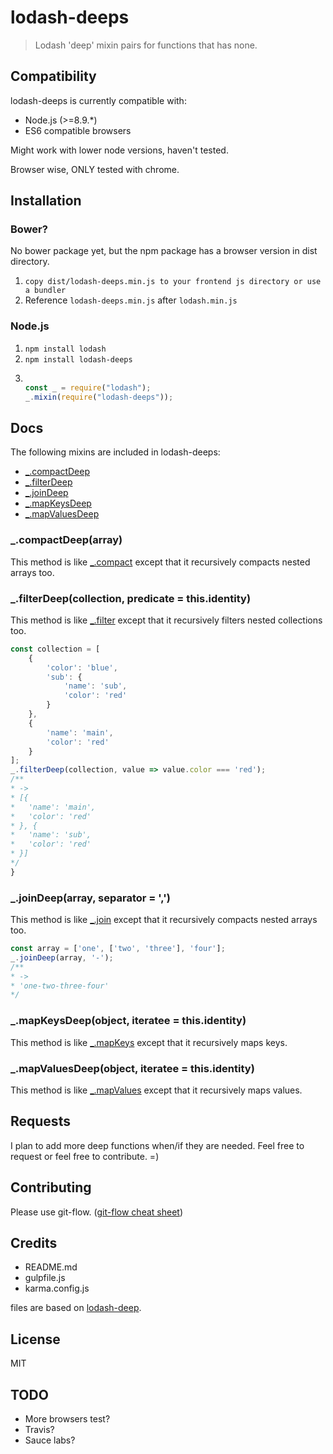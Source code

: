# lodash-deeps
> Lodash 'deep' mixin pairs for functions that has none.

## Compatibility
lodash-deeps is currently compatible with:
- Node.js (>=8.9.*)
- ES6 compatible browsers

Might work with lower node versions, haven't tested.

Browser wise, ONLY tested with chrome.

## Installation
### Bower?
No bower package yet, but the npm package has a browser version in dist directory.

1. `copy dist/lodash-deeps.min.js to your frontend js directory or use a bundler`
2. Reference `lodash-deeps.min.js` after `lodash.min.js`

### Node.js
1. `npm install lodash`
2. `npm install lodash-deeps`
3. 
    ``` javascript

    const _ = require("lodash");
    _.mixin(require("lodash-deeps"));
    ```

## Docs
The following mixins are included in lodash-deeps:
- [_.compactDeep](#_compactdeeparray)
- [_.filterDeep](#_filterdeepcollection-predicate)
- [_.joinDeep](#_joindeeparray-separator)
- [_.mapKeysDeep](#_mapkeysdeepobject-iteratee)
- [_.mapValuesDeep](#_mapvaluesdeepobject-iteratee)

### _.compactDeep(array)
This method is like [_.compact](https://lodash.com/docs/#compact) except that it recursively compacts nested arrays too.

### _.filterDeep(collection, predicate = this.identity)
This method is like [_.filter](https://lodash.com/docs/#filter) except that it recursively filters nested collections too.

```javascript
const collection = [
    {
        'color': 'blue',
        'sub': {
            'name': 'sub',
            'color': 'red'
        }
    },
    {
        'name': 'main',
        'color': 'red'
    }
];
_.filterDeep(collection, value => value.color === 'red');
/**
* ->
* [{
*   'name': 'main',
*   'color': 'red'
* }, {
*   'name': 'sub',
*   'color': 'red'
* }]
*/
}
```

### _.joinDeep(array, separator = ',')
This method is like [_.join](https://lodash.com/docs/#join) except that it recursively compacts nested arrays too.

```javascript
const array = ['one', ['two', 'three'], 'four'];
_.joinDeep(array, '-');
/**
* ->
* 'one-two-three-four'
*/
```

### _.mapKeysDeep(object, iteratee = this.identity)
This method is like [_.mapKeys](https://lodash.com/docs/#mapKeys) except that it recursively maps keys.

### _.mapValuesDeep(object, iteratee = this.identity)
This method is like [_.mapValues](https://lodash.com/docs/#mapValues) except that it recursively maps values.

## Requests
I plan to add more deep functions when/if they are needed.
Feel free to request or feel free to contribute. =)

## Contributing
Please use git-flow. ([git-flow cheat sheet](https://danielkummer.github.io/git-flow-cheatsheet/))

## Credits
- README.md
- gulpfile.js
- karma.config.js

files are based on [lodash-deep](https://github.com/marklagendijk/lodash-deep).

## License
MIT

## TODO
- More browsers test?
- Travis?
- Sauce labs?
